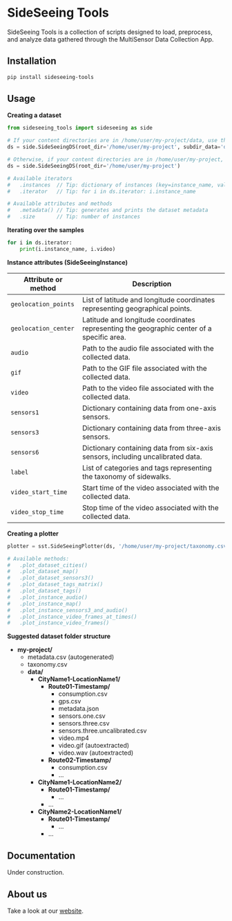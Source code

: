# SideSeeing Tools

SideSeeing Tools is a collection of scripts designed to load, preprocess, and analyze data gathered through the MultiSensor Data Collection App.

## Installation

```bash
pip install sideseeing-tools
```

## Usage

__Creating a dataset__
```python
from sideseeing_tools import sideseeing as side

# If your content directories are in /home/user/my-project/data, use this
ds = side.SideSeeingDS(root_dir='/home/user/my-project', subdir_data='data')

# Otherwise, if your content directories are in /home/user/my-project, use this
ds = side.SideSeeingDS(root_dir='/home/user/my-project')

# Available iterators
#   .instances  // Tip: dictionary of instances (key=instance_name, value=SideSeeingInstance)
#   .iterator   // Tip: for i in ds.iterator: i.instance_name

# Available attributes and methods
#   .metadata() // Tip: generates and prints the dataset metadata
#   .size       // Tip: number of instances  
```

__Iterating over the samples__

```python
for i in ds.iterator:
    print(i.instance_name, i.video)
```

__Instance attributes (SideSeeingInstance)__

| Attribute or method | Description |
| ------------------- | ----------- |
| `geolocation_points`  | List of latitude and longitude coordinates representing geographical points. |
| `geolocation_center`  | Latitude and longitude coordinates representing the geographic center of a specific area. |
| `audio`               | Path to the audio file associated with the collected data. |
| `gif`                 | Path to the GIF file associated with the collected data. |
| `video`               | Path to the video file associated with the collected data. |
| `sensors1`            | Dictionary containing data from one-axis sensors. |
| `sensors3`            | Dictionary containing data from three-axis sensors. |
| `sensors6`            | Dictionary containing data from six-axis sensors, including uncalibrated data. |
| `label`               | List of categories and tags representing the taxonomy of sidewalks. |
| `video_start_time`    | Start time of the video associated with the collected data. |
| `video_stop_time`     | Stop time of the video associated with the collected data. |


__Creating a plotter__
```python
plotter = sst.SideSeeingPlotter(ds, '/home/user/my-project/taxonomy.csv')

# Available methods:
#   .plot_dataset_cities()
#   .plot_dataset_map()
#   .plot_dataset_sensors3()
#   .plot_dataset_tags_matrix()
#   .plot_dataset_tags()
#   .plot_instance_audio()
#   .plot_instance_map()
#   .plot_instance_sensors3_and_audio()
#   .plot_instance_video_frames_at_times()
#   .plot_instance_video_frames()
```

__Suggested dataset folder structure__

- **my-project/**
    - metadata.csv (autogenerated)
    - taxonomy.csv
    - **data/**
        - **CityName1-LocationName1/**
            - **Route01-Timestamp/**
                - consumption.csv
                - gps.csv
                - metadata.json
                - sensors.one.csv
                - sensors.three.csv
                - sensors.three.uncalibrated.csv
                - video.mp4
                - video.gif (autoextracted)
                - video.wav (autoextracted)
            - **Route02-Timestamp/**
                - consumption.csv
                - ...
        - **CityName1-LocationName2/**
            - **Route01-Timestamp/**
                - ...
            - ...
        - **CityName2-LocationName1/**
            - **Route01-Timestamp/**
                - ...
            - ...

## Documentation
Under construction.

## About us
Take a look at our [website](https://sites.usp.br/sideseeing).
